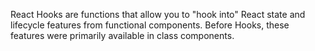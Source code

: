 React Hooks are functions that allow you to "hook into" React state and lifecycle features from functional components. Before Hooks, these features were primarily available in class components. 
